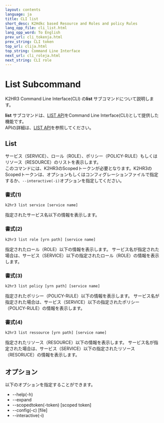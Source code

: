 ```yaml
---
layout: contents
language: ja
title: CLI list
short_desc: K2Hdkc based Resource and Roles and policy Rules
lang_opp_file: cli_list.html
lang_opp_word: To English
prev_url: cli_tokenja.html
prev_string: CLI token
top_url: clija.html
top_string: Command Line Interface
next_url: cli_roleja.html
next_string: CLI role
---
```


# List Subcommand
K2HR3 Command Line Interface(CLI) の**list** サブコマンドについて説明します。  

**list** サブコマンドは、[LIST API](api_listja.html)をCommand Line Interface(CLI)として提供した機能です。  
APIの詳細は、[LIST API](api_listja.html)を参照してください。  

## List
サービス（SERVICE）、ロール（ROLE）、ポリシー（POLICY-RULE）もしくはリソース（RESOURCE）のリストを表示します。  
このコマンドには、K2HR3のScopedトークンが必要となります。K2HR3のScopedトークンは、オプションもしくはコンフィグレーションファイルで指定するか、`--interactive(-i)`オプションを指定してください。  

### 書式(1)
```
k2hr3 list service [service name]
```
指定されたサービス名以下の情報を表示します。

### 書式(2)
```
k2hr3 list role [yrn path] [service name]
```
指定されたロール（ROLE）以下の情報を表示します。
サービス名が指定された場合は、サービス（SERVICE）以下の指定されたロール（ROLE）の情報を表示します。

### 書式(3)
```
k2hr3 list policy [yrn path] [service name]
```
指定されたポリシー（POLICY-RULE）以下の情報を表示します。
サービス名が指定された場合は、サービス（SERVICE）以下の指定されたポリシー（POLICY-RULE）の情報を表示します。

### 書式(4)
```
k2hr3 list ressource [yrn path] [service name]
```
指定されたリソース（RESOURCE）以下の情報を表示します。
サービス名が指定された場合は、サービス（SERVICE）以下の指定されたリソース（RESORUCE）の情報を表示します。

## オプション
以下のオプションを指定することができます。
- -\-help(-h)
- -\-expand
- -\-scopedtoken(-token) [scoped token]
- -\-config(-c) [file]
- -\-interactive(-i)
